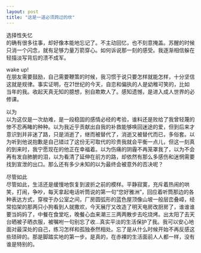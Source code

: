 ```yaml
---
layout: post
title: "这是一道必须跨过的坎"
---
```

选择性失忆  
的确有很多往事，却好像本能地忘记了。不主动回忆，也不刻意掩盖。苏醒的时候只消一个闪念，就有足够力量万箭穿心。如何诉说那一刻的感受。我逐渐相信躲在轻描淡写背后的溃不成军。  

wake up!  
在朋友需要鼓励，自己需要鞭策的时候，我习惯于说只要怎样就能怎样，十分坚信这就是规律。事实证明，在21世纪的今天，自恋和偏执的人是幼稚可笑的，比如当年的我。收起天真无知的臆想，别自欺欺人了。感知遗憾，是进入成人世界的必修课。  

以为  
以为这仅是一次劫难，是一段稳固的感情必经的考验，谁料还是败给了我曾轻蔑的惨不忍再睹的种种。以为我近乎贡献出自我的补救能够唤回迷途的爱，但到后来才意识到并非迷了路，只是消逝了，继而被替代了，消逝又被替代而已，多俗套。以为听到他说抱歉是自己错过了这份无可取代的珍贵我就会平衡一点儿，但这一刻真的到来时，我宁愿现在的他正在幸福着。以为伤痛的阴霾不再笼罩我了，以为不会再有发自肺腑的泪，以为看清了延伸在前方的路，却依然有那么多感伤和迷惘需要找到宣泄的出口。那么还有多少未知的以为最终会被意外的否决呢？  

尽管如此  
尽管如此，生活还是缓慢地恢复到波折之前的模样。平静寂寞，充斥着热闹的哄笑，打闹，争吵，每天拿起电话听筒说的第一句“您好雅洲”，回应着听筒那边的各种表达方式，穿梭于办公室之间，厂房圆弧形的蓝色屋顶像山坡一般层峦叠嶂，经常掐架的那两只小狗看到人就撒欢，今天展厅又改造了明天电房改厨房了，谁谁谁要当妈妈了，中餐在食堂吃，晚餐心血来潮三三两两散步去吃烧烤。出太阳了去天台晒被子晒衣服，被嘱咐一句别忘了收...真实平淡的生活保护了我。我可以安心地面对最深处的自己，练习怎样和孤独泰然相处。忘了是从什么时候开始不再反感这些琐碎的。那是脚踏实地的第一步。是真的，在赤裸的生活面前人人都一样，没有谁是特别的。  

							  
		
